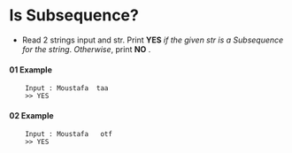 # Is Subsequence?

- Read 2 strings input and str. Print **YES** *if the given str is a Subsequence for the string*.
*Otherwise*, print **NO** .
#### 01 Example
```
    Input : Moustafa  taa
    >> YES
```
#### 02 Example 
```
    Input : Moustafa   otf
    >> YES
```